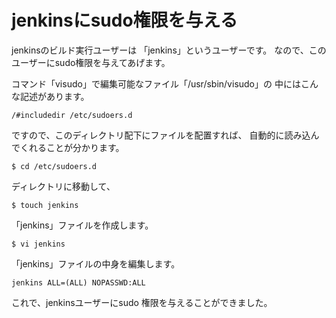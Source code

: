 # jenkinsにsudo権限を与える

jenkinsのビルド実行ユーザーは
「jenkins」というユーザーです。
なので、このユーザーにsudo権限を与えてあげます。

コマンド「visudo」で編集可能なファイル「/usr/sbin/visudo」の
中にはこんな記述があります。

    /#includedir /etc/sudoers.d

ですので、このディレクトリ配下にファイルを配置すれば、
自動的に読み込んでくれることが分かります。

    $ cd /etc/sudoers.d

ディレクトリに移動して、

    $ touch jenkins

「jenkins」ファイルを作成します。

    $ vi jenkins

「jenkins」ファイルの中身を編集します。

    jenkins ALL=(ALL) NOPASSWD:ALL

これで、jenkinsユーザーにsudo 権限を与えることができました。